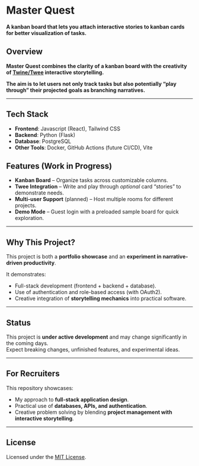 # Master Quest

**A kanban board that lets you attach interactive stories to kanban cards for better visualization of tasks.**


## Overview

**Master Quest combines the clarity of a kanban board with the creativity of [Twine/Twee](https://twinery.org/) interactive storytelling.**

**The aim is to let users not only track tasks but also potentially “play through” their projected goals as branching narratives.**

---

## Tech Stack

- **Frontend**: Javascript (React), Tailwind CSS
- **Backend**: Python (Flask)
- **Database**: PostgreSQL
- **Other Tools**: Docker, GitHub Actions (future CI/CD), Vite


## Features (Work in Progress)

- **Kanban Board** – Organize tasks across customizable columns.
- **Twee Integration** – Write and play through *optional* card “stories” to demonstrate needs.
- **Multi-user Support** (planned) – Host multiple rooms for different projects.
- **Demo Mode** – Guest login with a preloaded sample board for quick exploration.

---

## Why This Project?

This project is both a **portfolio showcase** and an **experiment in narrative-driven productivity**.  

It demonstrates:

- Full-stack development (frontend + backend + database).
- Use of authentication and role-based access (with OAuth2).
- Creative integration of **storytelling mechanics** into practical software.

---

## Status

This project is **under active development** and may change significantly in the coming days.  
Expect breaking changes, unfinished features, and experimental ideas.

---

## For Recruiters

This repository showcases:

- My approach to **full-stack application design**.
- Practical use of **databases, APIs, and authentication**.
- Creative problem solving by blending **project management with interactive storytelling**.

---

## License

Licensed under the [MIT License](LICENSE).
